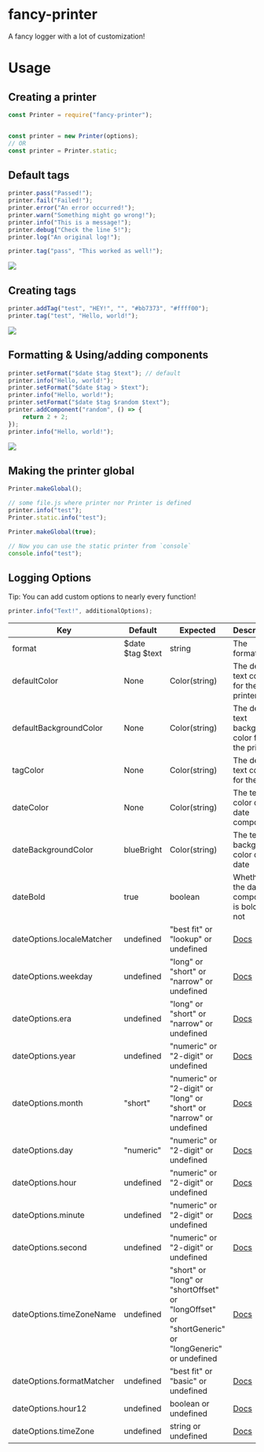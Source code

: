 # fancy-printer

A fancy logger with a lot of customization!

# Usage

## Creating a printer

```js
const Printer = require("fancy-printer");


const printer = new Printer(options);
// OR
const printer = Printer.static;
```

## Default tags

```js
printer.pass("Passed!");
printer.fail("Failed!");
printer.error("An error occurred!");
printer.warn("Something might go wrong!");
printer.info("This is a message!");
printer.debug("Check the line 5!");
printer.log("An original log!");

printer.tag("pass", "This worked as well!");
```

![](https://github.com/OguzhanUmutlu/fancy-printer/screenshots/img.png)

## Creating tags

```js
printer.addTag("test", "HEY!", "", "#bb7373", "#ffff00");
printer.tag("test", "Hello, world!");
```

![](https://github.com/OguzhanUmutlu/fancy-printer/screenshots/img_1.png)

## Formatting & Using/adding components

```js
printer.setFormat("$date $tag $text"); // default
printer.info("Hello, world!");
printer.setFormat("$date $tag > $text");
printer.info("Hello, world!");
printer.setFormat("$date $tag $random $text");
printer.addComponent("random", () => {
    return 2 + 2;
});
printer.info("Hello, world!");
```

![](https://github.com/OguzhanUmutlu/fancy-printer/screenshots/img_2.png)

## Making the printer global

```js
Printer.makeGlobal();

// some file.js where printer nor Printer is defined
printer.info("test");
Printer.static.info("test");
```

```js
Printer.makeGlobal(true);

// Now you can use the static printer from `console`
console.info("test");
```

## Logging Options

Tip: You can add custom options to nearly every function!

```js
printer.info("Text!", additionalOptions);
```

| Key                       | Default          | Expected                                                                                           | Description                                                                                                                         |
|---------------------------|------------------|----------------------------------------------------------------------------------------------------|-------------------------------------------------------------------------------------------------------------------------------------|
| format                    | $date $tag $text | string                                                                                             | The formatting                                                                                                                      |
| defaultColor              | None             | Color(string)                                                                                      | The default text color for the printer                                                                                              |
| defaultBackgroundColor    | None             | Color(string)                                                                                      | The default text background color for the printer                                                                                   |
| tagColor                  | None             | Color(string)                                                                                      | The default text color for the tags                                                                                                 |
| dateColor                 | None             | Color(string)                                                                                      | The text color of the date component                                                                                                |
| dateBackgroundColor       | blueBright       | Color(string)                                                                                      | The text background color of the date                                                                                               |
| dateBold                  | true             | boolean                                                                                            | Whether the date component is bold or not                                                                                           |
| dateOptions.localeMatcher | undefined        | "best fit" or "lookup" or undefined                                                                | [Docs](https://developer.mozilla.org/en-US/docs/Web/JavaScript/Reference/Global_Objects/Intl/DateTimeFormat/DateTimeFormat#options) |
| dateOptions.weekday       | undefined        | "long" or "short" or "narrow" or undefined                                                         | [Docs](https://developer.mozilla.org/en-US/docs/Web/JavaScript/Reference/Global_Objects/Intl/DateTimeFormat/DateTimeFormat#options) |
| dateOptions.era           | undefined        | "long" or "short" or "narrow" or undefined                                                         | [Docs](https://developer.mozilla.org/en-US/docs/Web/JavaScript/Reference/Global_Objects/Intl/DateTimeFormat/DateTimeFormat#options) |
| dateOptions.year          | undefined        | "numeric" or "2-digit" or undefined                                                                | [Docs](https://developer.mozilla.org/en-US/docs/Web/JavaScript/Reference/Global_Objects/Intl/DateTimeFormat/DateTimeFormat#options) |
| dateOptions.month         | "short"          | "numeric" or "2-digit" or "long" or "short" or "narrow" or undefined                               | [Docs](https://developer.mozilla.org/en-US/docs/Web/JavaScript/Reference/Global_Objects/Intl/DateTimeFormat/DateTimeFormat#options) |
| dateOptions.day           | "numeric"        | "numeric" or "2-digit" or undefined                                                                | [Docs](https://developer.mozilla.org/en-US/docs/Web/JavaScript/Reference/Global_Objects/Intl/DateTimeFormat/DateTimeFormat#options) |
| dateOptions.hour          | undefined        | "numeric" or "2-digit" or undefined                                                                | [Docs](https://developer.mozilla.org/en-US/docs/Web/JavaScript/Reference/Global_Objects/Intl/DateTimeFormat/DateTimeFormat#options) |
| dateOptions.minute        | undefined        | "numeric" or "2-digit" or undefined                                                                | [Docs](https://developer.mozilla.org/en-US/docs/Web/JavaScript/Reference/Global_Objects/Intl/DateTimeFormat/DateTimeFormat#options) |
| dateOptions.second        | undefined        | "numeric" or "2-digit" or undefined                                                                | [Docs](https://developer.mozilla.org/en-US/docs/Web/JavaScript/Reference/Global_Objects/Intl/DateTimeFormat/DateTimeFormat#options) |
| dateOptions.timeZoneName  | undefined        | "short" or "long" or "shortOffset" or "longOffset" or "shortGeneric" or "longGeneric" or undefined | [Docs](https://developer.mozilla.org/en-US/docs/Web/JavaScript/Reference/Global_Objects/Intl/DateTimeFormat/DateTimeFormat#options) |
| dateOptions.formatMatcher | undefined        | "best fit" or "basic" or undefined                                                                 | [Docs](https://developer.mozilla.org/en-US/docs/Web/JavaScript/Reference/Global_Objects/Intl/DateTimeFormat/DateTimeFormat#options) |
| dateOptions.hour12        | undefined        | boolean or undefined                                                                               | [Docs](https://developer.mozilla.org/en-US/docs/Web/JavaScript/Reference/Global_Objects/Intl/DateTimeFormat/DateTimeFormat#options) |
| dateOptions.timeZone      | undefined        | string or undefined                                                                                | [Docs](https://developer.mozilla.org/en-US/docs/Web/JavaScript/Reference/Global_Objects/Intl/DateTimeFormat/DateTimeFormat#options) |